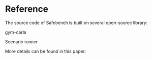 <!--
 * @Author: 
 * @Email: 
 * @Date: 2021-07-18 21:46:37
 * @LastEditTime: 2023-02-21 13:51:36
 * @Description: 
-->



# Reference

The source code of Safebench is built on several open-source library:

gym-carla

Scenario runner

More details can be found in this paper:
